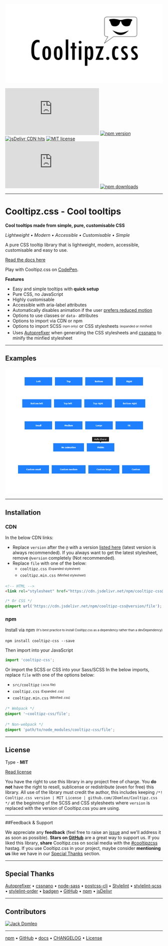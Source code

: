 ![Cooltipz.css](./logo.png "Cooltipz.css logo")

[![GitHub release](https://badgen.net/github/release/JDomleo/Cooltipz.css?icon=github)](https://github.com/JDomleo/Cooltipz.css) [![npm version](https://badgen.net/npm/v/cooltipz-css?icon=npm)](https://www.npmjs.com/package/cooltipz-css) [![jsDelivr CDN hits](https://badgen.net/jsdelivr/hits/npm/cooltipz-css)](https://github.com/JDomleo/Cooltipz.css#cdn) [![MIT license](https://badgen.net/badge/license/MIT/blue?icon=awesome)](https://github.com/JDomleo/Cooltipz.css#license) [![GitHub stars](https://badgen.net/github/stars/JDomleo/Cooltipz.css?icon=github)](https://github.com/JDomleo/Cooltipz.css/stargazers) [![npm downloads](https://badgen.net/npm/dt/cooltipz-css?icon=npm)](https://www.npmjs.com/package/cooltipz-css)

---

# Cooltipz.css - Cool tooltips

**Cool tooltips made from simple, pure, customisable CSS**

_Lightweight &bull; Modern &bull; Accessible &bull; Customisable &bull; Simple_

A pure CSS tooltip library that is lightweight, modern, accessible, customisable and easy to use.

[Read the docs here](https://cooltipz.jackdomleo.dev)

Play with Cooltipz.css on [CodePen](https://codepen.io/JackDomleo/pen/mderEeG?ref=cooltipz.jackdomleo.dev).

**Features**
- Easy and simple tooltips with **quick setup**
- Pure CSS, no JavaScript
- Highly customisable
- Accessible with aria-label attributes
- Automatically disables animation if the user [prefers reduced motion](https://developer.mozilla.org/en-US/docs/Web/CSS/@media/prefers-reduced-motion?ref=cooltipz.jackdomleo.dev)
- Options to use classes or `data-` attributes
- Options to import via CDN or npm
- Options to import SCSS <sub><sup>(npm only)</sup></sub> or CSS stylesheets <sub><sup>(expanded or minified)</sup></sub>
- Uses [Autoprefixer](https://github.com/postcss/autoprefixer?ref=cooltipz.jackdomleo.dev) when generating the CSS stylesheets and [cssnano](https://github.com/cssnano/cssnano?ref=cooltipz.jackdomleo.dev) to minify the minfied stylesheet

---

## Examples

![Cooltipz.css examples](./examples.gif)

---

## Installation

### CDN

In the below CDN links:
- Replace `version` after the `@` with a version [listed here](https://www.npmjs.com/package/cooltipz-css?activeTab=versions) (latest version is always recommended). If you always want to get the latest stylesheet, remove `@version` completely (Not recommended).
- Replace `file` with one of the below:
  - `cooltipz.css` <sub><sup>(Expanded stylesheet)</sup></sub>
  - `cooltipz.min.css` <sub><sup>(Minfied stylesheet)</sup></sub>

```html
<!-- HTML -->
<link rel="stylesheet" href="https://cdn.jsdelivr.net/npm/cooltipz-css@version/file" />
```

```css
/* Or CSS */
@import url('https://cdn.jsdelivr.net/npm/cooltipz-css@version/file');
```

### npm

Install via npm <sub><sup>(It's best practice to install Cooltipz.css as a dependency rather than a devDependency)</sup></sub>
```
npm install cooltipz-css --save
```

Then import into your JavaScript
```js
import 'cooltipz-css';
```

Or import the SCSS or CSS into your Sass/SCSS
In the below imports, replace `file` with one of the options below:
- `src/cooltipz` <sub><sup>(.scss file)</sup></sub>
- `cooltipz.css` <sub><sup>(Expanded .css)</sup></sub>
- `cooltipz.min.css` <sub><sup>(Minified .css)</sup></sub>
```scss
/* Webpack */
@import '~cooltipz-css/file';

/* Non-webpack */
@import 'path/to/node_modules/cooltipz-css/file';
```

---

## License

Type - **MIT**

[Read license](https://github.com/JDomleo/Cooltipz.css/blob/master/LICENSE)

You have the right to use this library in any project free of charge. You **do not** have the right to resell, sublicense or redistribute (even for free) this library. All use of the library must credit the author, this includes keeping `/*! Cooltipz.css version | MIT License | github.com/JDomleo/Cooltipz.css */` at the beginning of the SCSS and CSS stylesheets where `version` is replaced with the version of Cooltipz.css you are using.

---

##Feedback & Support

We appreciate any **feedback** (feel free to raise an [issue](https://github.com/JDomleo/Cooltipz.css/issues?ref=cooltipz.jackdomleo.dev) and we'll address it as soon as possible).
**Stars on [GitHub](https://github.com/JDomleo/Cooltipz.css?ref=cooltipz.jackdomleo.dev)** are a great way to support us.
If you liked this library, **share** Cooltipz.css on social media with the [#cooltipzcss](https://twitter.com/search?q=cooltipzcss%20OR%20cooltipz.css "View #cooltipzcss on Twitter") hastag.
If you use Cooltipz.css in your project, maybe consider **mentioning us** like we have in our [Special Thanks](#special-thanks) section.

---

## Special Thanks

[Autoprefixer](https://github.com/postcss/autoprefixer?ref=cooltipz.jackdomleo.dev "Applying vendor prefixes to the distributed CSS") &bull; [cssnano](https://cssnano.co?ref=cooltipz.jackdomleo.dev "Minifies the minified stylesheet even further") &bull; [node-sass](https://github.com/sass/node-sas?ref=cooltipz.jackdomleo.dev "Compiling source SCSS to CSS") &bull; [postcss-cli](https://github.com/postcss/postcss-cli?ref=cooltipz.jackdomleo.dev "CLI for applying postcss plugins - Autoprefixer, cssnano") &bull; [Stylelint](https://stylelint.io?ref=cooltipz.jackdomleo.dev "Linter for styles") &bull; [stylelint-scss](https://github.com/kristerkari/stylelint-scss?ref=cooltipz.jackdomleo.dev "Plugin for Stylelint specificaly for SCSS") &bull; [stylelint-order](https://github.com/hudochenkov/stylelint-order?ref=cooltipz.jackdomleo.dev "Plugin for Stylelint for ordering CSS properties") &bull; [badgen](https://badgen.net?ref=cooltipz.jackdomleo.dev "Provides the ability to add badges to the markdown") &bull; [GitHub](https://github.com?ref=cooltipz.jackdomleo.dev "Ability for a remote repo") &bull; [npm](https://www.npmjs.com?ref=cooltipz.jackdomleo.dev "npm package") &bull; [jsDelivr](https://www.jsdelivr.com?ref=cooltipz.jackdomleo.dev "CDN for linking to an external stylesheet")

---

## Contributors

[![Jack Domleo](https://contributors-img.web.app/image?repo=JDomleo/Cooltipz.css "Jack Domleo")](https://github.com/JDomleo/Cooltipz.css/graphs/contributors)

---

[npm](https://www.npmjs.com/package/cooltipz-css) &bull; [GitHub](https://github.com/JDomleo/Cooltipz.css) &bull; [docs](https://cooltipz.jackdomleo.dev) &bull; [CHANGELOG](https://github.com/JDomleo/Cooltipz.css/releases) &bull; [License](https://github.com/JDomleo/Cooltipz.css/blob/master/LICENSE)